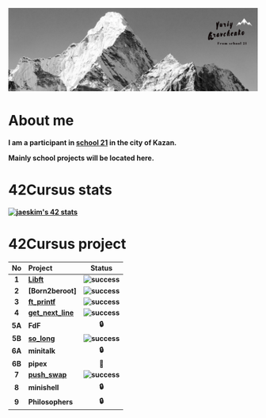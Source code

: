 [![Header](https://github.com/Galfyn/Galfyn/blob/main/accest/header.jpeg)](https://github.com/Galfyn)

# About me
<b>I am a participant in [school 21](https://21-school.ru/)  in the city of Kazan.

<b>Mainly school projects will be located here.

# 42Cursus stats
[![jaeskim's 42 stats](https://badge42.herokuapp.com/api/stats/galfyn)](https://github.com/JaeSeoKim/badge42)

# 42Cursus project
| No  | Project                                    | Status | 
| :-: | :----------------------------------------- | :----: | 
| 1   | [Libft](../../../libft)                    | ![success](https://img.shields.io/badge/-Success%20115-green?style=plastic&logo=42&logoColor=090909) |
| 2   | [Born2beroot]                              | ![success](https://img.shields.io/badge/-Success%20100-green?style=plastic&logo=42&logoColor=090909)     |
| 3   | [ft_printf](../../../ft_printf)            | ![success](https://img.shields.io/badge/-Success%20100-green?style=plastic&logo=42&logoColor=090909)     |
| 4   | [get_next_line](../../../GNL)              | ![success](https://img.shields.io/badge/-Success%20115-green?style=plastic&logo=42&logoColor=090909)     |
| 5A  | FdF                                        | 🔒     |
| 5B  | [so_long](../../../so_long1)               | ![success](https://img.shields.io/badge/-Success%20120-green?style=plastic&logo=42&logoColor=090909)     |
| 6A  | minitalk                                   | 🔒     | 
| 6B  | pipex                                      | 📝     | 
| 7   | [push_swap](../../../Push_swap)         | ![success](https://img.shields.io/badge/-Success%20100-green?style=plastic&logo=42&logoColor=090909)     | 
| 8   | minishell                                  | 🔒     | 
| 9   | Philosophers                               | 🔒     |